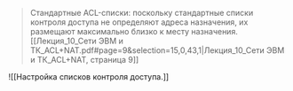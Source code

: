> Стандартные ACL-списки: поскольку стандартные списки контроля доступа не определяют адреса назначения, их размещают максимально близко к месту назначения.
[[Лекция_10_Сети ЭВМ и ТК_ACL+NAT.pdf#page=9&selection=15,0,43,1|Лекция_10_Сети ЭВМ и ТК_ACL+NAT, страница 9]]

![[Настройка списков контроля доступа.]]